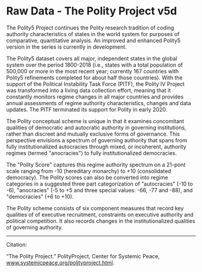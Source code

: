 # Raw Data - The Polity Project v5d

The Polity5 Project continues the Polity research tradition of coding authority characteristics of states in the world system for purposes of comparative, quantitative analysis. An improved and enhanced Polity5 version in the series is currently in development.

The Polity5 dataset covers all major, independent states in the global system over the period 1800-2018 (i.e., states with a total population of 500,000 or more in the most recent year; currently 167 countries with Polity5 refinements completed for about half those countries). With the support of the Political Instability Task Force (PITF), the Polity IV Project was transformed into a living data collection effort, meaning that it constantly monitors regime changes in all major countries and provides annual assessments of regime authority characteristics, changes and data updates. The PITF terminated its support for Polity in early 2020.

The Polity conceptual scheme is unique in that it examines concomitant qualities of democratic and autocratic authority in governing institutions, rather than discreet and mutually exclusive forms of governance. This perspective envisions a spectrum of governing authority that spans from fully institutionalized autocracies through mixed, or incoherent, authority regimes (termed "anocracies") to fully institutionalized democracies.

The "Polity Score" captures this regime authority spectrum on a 21-pont scale ranging from -10 (hereditary monarchy) to +10 (consolidated democracy). The Polity scores can also be converted into regime categories in a suggested three part categorization of "autocracies" (-10 to -6), "anocracies" (-5 to +5 and three special values: -66, -77 and -88), and "democracies" (+6 to +10).

The Polity scheme consists of six component measures that record key qualities of of executive recruitment, constraints on executive authority and political competition. It also records changes in the institutionalized qualities of governing authority.


--------



Citation:

“The Polity Project.” PolityProject, Center for Systemic Peace, www.systemicpeace.org/polityproject.html.